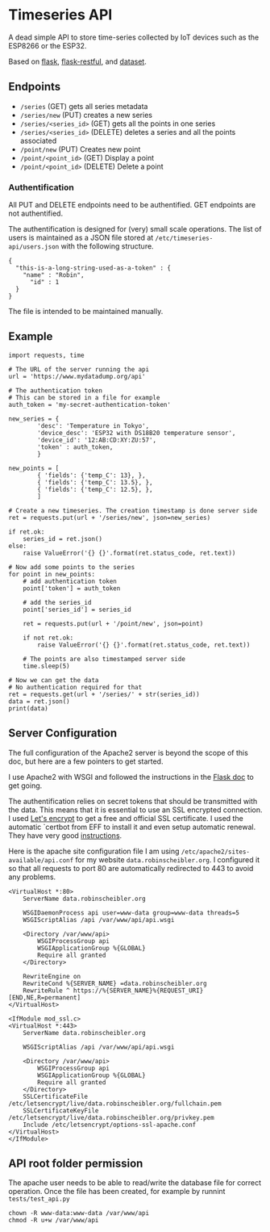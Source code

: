 Timeseries API
==============

A dead simple API to store time-series collected by IoT devices such as the
ESP8266 or the ESP32.

Based on [flask](http://flask.pocoo.org/),
[flask-restful](https://flask-restful.readthedocs.io/en/latest/), and
[dataset](https://dataset.readthedocs.io/en/latest/index.html).

Endpoints
---------

* `/series` (GET) gets all series metadata
* `/series/new` (PUT) creates a new series
* `/series/<series_id>` (GET) gets all the points in one series
* `/series/<series_id>` (DELETE) deletes a series and all the points associated
* `/point/new` (PUT) Creates new point
* `/point/<point_id>` (GET) Display a point
* `/point/<point_id>` (DELETE) Delete a point

### Authentification

All PUT and DELETE endpoints need to be authentified. GET endpoints are not
authentified.

The authentification is designed for (very) small scale operations. The list of
users is maintained as a JSON file stored at `/etc/timeseries-api/users.json`
with the following structure.

    {
      "this-is-a-long-string-used-as-a-token" : {
        "name" : "Robin",
          "id" : 1
      }
    }

The file is intended to be maintained manually.

Example
-------

    import requests, time

    # The URL of the server running the api
    url = 'https://www.mydatadump.org/api'

    # The authentication token
    # This can be stored in a file for example
    auth_token = 'my-secret-authentication-token'

    new_series = {
            'desc': 'Temperature in Tokyo',
            'device_desc': 'ESP32 with DS18B20 temperature sensor',
            'device_id': '12:AB:CD:XY:ZU:57',
            'token' : auth_token,
            }

    new_points = [
            { 'fields': {'temp_C': 13}, },
            { 'fields': {'temp_C': 13.5}, },
            { 'fields': {'temp_C': 12.5}, },
            ]

    # Create a new timeseries. The creation timestamp is done server side
    ret = requests.put(url + '/series/new', json=new_series)

    if ret.ok:
        series_id = ret.json()
    else:
        raise ValueError('{} {}'.format(ret.status_code, ret.text))

    # Now add some points to the series
    for point in new_points:
        # add authentication token
        point['token'] = auth_token

        # add the series_id
        point['series_id'] = series_id

        ret = requests.put(url + '/point/new', json=point)

        if not ret.ok:
            raise ValueError('{} {}'.format(ret.status_code, ret.text))

        # The points are also timestamped server side
        time.sleep(5)

    # Now we can get the data
    # No authentication required for that
    ret = requests.get(url + '/series/' + str(series_id))
    data = ret.json()
    print(data)


Server Configuration
--------------------

The full configuration of the Apache2 server is beyond the scope
of this doc, but here are a few pointers to get started.

I use Apache2 with WSGI and followed the instructions in the [Flask
doc](http://flask.pocoo.org/docs/0.12/deploying/mod_wsgi/) to get going.

The authentification relies on secret tokens that should be transmitted with
the data. This means that it is essential to use an SSL encrypted connection.
I used [Let's encrypt](https://letsencrypt.org/) to get a free and official SSL
certificate. I used the automatic `certbot from EFF to install it and even
setup automatic renewal. They have very good
[instructions](https://certbot.eff.org/).

Here is the apache site configuration file I am using
`/etc/apache2/sites-available/api.conf` for my website
`data.robinscheibler.org`. I configured it so that all requests to port 80 are
automatically redirected to 443 to avoid any problems.

    <VirtualHost *:80>
        ServerName data.robinscheibler.org

        WSGIDaemonProcess api user=www-data group=www-data threads=5
        WSGIScriptAlias /api /var/www/api/api.wsgi

        <Directory /var/www/api>
            WSGIProcessGroup api
            WSGIApplicationGroup %{GLOBAL}
            Require all granted
        </Directory>

        RewriteEngine on
        RewriteCond %{SERVER_NAME} =data.robinscheibler.org
        RewriteRule ^ https://%{SERVER_NAME}%{REQUEST_URI} [END,NE,R=permanent]
    </VirtualHost>

    <IfModule mod_ssl.c>
    <VirtualHost *:443>
        ServerName data.robinscheibler.org

        WSGIScriptAlias /api /var/www/api/api.wsgi

        <Directory /var/www/api>
            WSGIProcessGroup api
            WSGIApplicationGroup %{GLOBAL}
            Require all granted
        </Directory>
        SSLCertificateFile /etc/letsencrypt/live/data.robinscheibler.org/fullchain.pem
        SSLCertificateKeyFile /etc/letsencrypt/live/data.robinscheibler.org/privkey.pem
        Include /etc/letsencrypt/options-ssl-apache.conf
    </VirtualHost>
    </IfModule>

API root folder permission
--------------------------

The apache user needs to be able to read/write the database file for correct operation.
Once the file has been created, for example by runnint `tests/test_api.py`

    chown -R www-data:www-data /var/www/api
    chmod -R u+w /var/www/api
